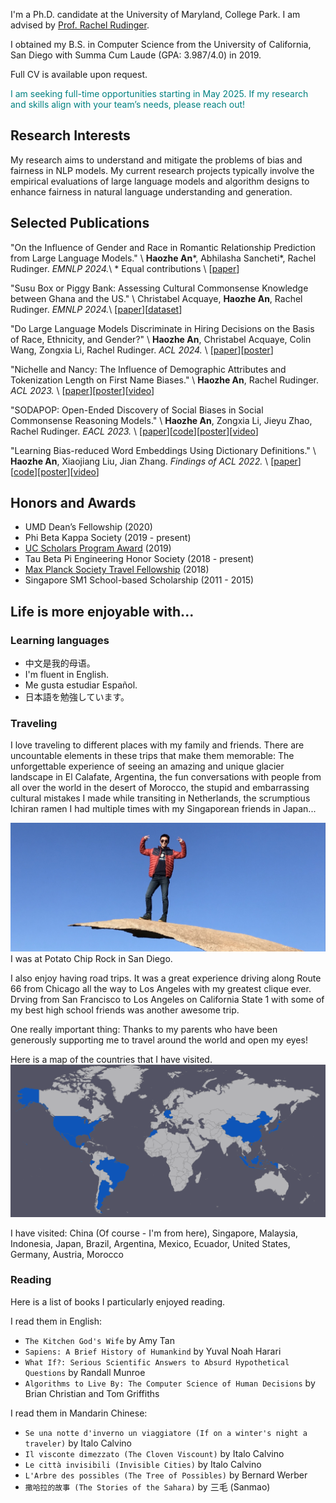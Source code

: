 I'm a Ph.D. candidate at the University of Maryland, College Park. I am advised by [Prof. Rachel Rudinger](https://rudinger.github.io/).

I obtained my B.S. in Computer Science from the University of California, San Diego with Summa Cum Laude (GPA: 3.987/4.0) in 2019.

Full CV is available upon request.

<span style="color: teal;">I am seeking full-time opportunities starting in May 2025. If my research and skills align with your team’s needs, please reach out!</span>

## Research Interests
My research aims to understand and mitigate the problems of bias and fairness in NLP models. My current research projects typically involve the empirical evaluations of large language models and algorithm designs to enhance fairness in natural language understanding and generation.

## Selected Publications
"On the Influence of Gender and Race in Romantic Relationship Prediction from Large Language Models." \\
**Haozhe An**\*, Abhilasha Sancheti\*, Rachel Rudinger. *EMNLP 2024.*\\
\* Equal contributions \\
\[[paper](https://aclanthology.org/2024.emnlp-main.29/)\]

"Susu Box or Piggy Bank: Assessing Cultural Commonsense Knowledge between Ghana and the US." \\
Christabel Acquaye, **Haozhe An**, Rachel Rudinger. *EMNLP 2024.*\\
\[[paper](https://aclanthology.org/2024.emnlp-main.532/)\]\[[dataset](https://huggingface.co/datasets/Christabel/AMAMMERe)\]

"Do Large Language Models Discriminate in Hiring Decisions on the Basis of Race, Ethnicity, and Gender?" \\
**Haozhe An**, Christabel Acquaye, Colin Wang, Zongxia Li, Rachel Rudinger. *ACL 2024.* \\
\[[paper](https://aclanthology.org/2024.acl-short.37/)\]\[[poster](https://drive.google.com/file/d/1QDvdE5vQ9pvShw8jIRzpTXkrco5m4tOb/view?usp=sharing)\]

"Nichelle and Nancy: The Influence of Demographic Attributes and Tokenization Length on First Name Biases." \\
**Haozhe An**, Rachel Rudinger. *ACL 2023.* \\
\[[paper](https://aclanthology.org/2023.acl-short.34/)\]\[[poster](https://drive.google.com/file/d/11dLLqfwTk_N_39thmAp0H2bsnf745NIy/view?usp=sharing)\]\[[video](https://drive.google.com/file/d/10hw5qMo_enPoIoSFIDwUIxvyXOhRRbTV/view?usp=sharing)\]

"SODAPOP: Open-Ended Discovery of Social Biases in Social Commonsense Reasoning Models." \\
**Haozhe An**, Zongxia Li, Jieyu Zhao, Rachel Rudinger. *EACL 2023.* \\
\[[paper](https://aclanthology.org/2023.eacl-main.116/)\]\[[code](https://github.com/haozhe-an/SODAPOP)\]\[[poster](https://drive.google.com/file/d/1rcdoDCqgkd_7lP25qw5yXI3k6fuGCPUa/view?usp=sharing)\]\[[video](https://drive.google.com/file/d/1xVkJEOCWdr5hQIYe6Sv0ogYhQGKAzAmi/view?usp=sharing)\]

"Learning Bias-reduced Word Embeddings Using Dictionary Definitions." \\
**Haozhe An**, Xiaojiang Liu, Jian Zhang. *Findings of ACL 2022.* \\
\[[paper](https://aclanthology.org/2022.findings-acl.90/)\]\[[code](https://github.com/haozhe-an/dd-glove)\]\[[poster](https://drive.google.com/file/d/1Jdmo2gj0C9mCdUUNh94P7Tlrdo5Opom8/view?usp=sharing)\]\[[video](https://drive.google.com/file/d/1JfYskstFD0yNbji_aDAaxP8wUPb_o-5U/view?usp=sharing)\]


## Honors and Awards
- UMD Dean’s Fellowship (2020)
- Phi Beta Kappa Society (2019 - present)
- [UC Scholars Program Award](https://ugresearch.ucsd.edu/programs/all-urh-programs/uc-scholars/index.html) (2019)
- Tau Beta Pi Engineering Honor Society (2018 - present)
- [Max Planck Society Travel Fellowship](https://cmmrs2018.mpi-sws.org/) (2018)
- Singapore SM1 School-based Scholarship (2011 - 2015)

## Life is more enjoyable with...
### Learning languages
* 中文是我的母语。
* I'm fluent in English.
* Me gusta estudiar Español.
* 日本語を勉強しています。

### Traveling 
I love traveling to different places with my family and friends. There are uncountable elements in these trips that make them memorable: The unforgettable experience of seeing an amazing and unique glacier landscape in El Calafate, Argentina, the fun conversations with people from all over the world in the desert of Morocco, the stupid and embarrassing cultural mistakes I made while transiting in Netherlands, the scrumptious Ichiran ramen I had multiple times with my Singaporean friends in Japan... 

![potatochips](IMG_3446.jpg)
I was at Potato Chip Rock in San Diego.

I also enjoy having road trips. It was a great experience driving along Route 66 from Chicago all the way to Los Angeles with my greatest clique ever. Drving from San Francisco to Los Angeles on California State 1 with some of my best high school friends was another awesome trip.

One really important thing: Thanks to my parents who have been generously supporting me to travel around the world and open my eyes!

Here is a map of the countries that I have visited.
![map](amCharts.png)

I have visited:
China (Of course - I'm from here), Singapore, Malaysia, Indonesia, Japan, Brazil, Argentina, Mexico, Ecuador, United States, Germany, Austria, Morocco

### Reading
Here is a list of books I particularly enjoyed reading.

I read them in English:
- `The Kitchen God's Wife` by Amy Tan
- `Sapiens: A Brief History of Humankind` by Yuval Noah Harari 
- `What If?: Serious Scientific Answers to Absurd Hypothetical Questions` by Randall Munroe 
- `Algorithms to Live By: The Computer Science of Human Decisions` by Brian Christian and Tom Griffiths 


I read them in Mandarin Chinese:
- `Se una notte d'inverno un viaggiatore (If on a winter's night a traveler)` by Italo Calvino
- `Il visconte dimezzato (The Cloven Viscount)` by Italo Calvino
- `Le città invisibili (Invisible Cities)` by Italo Calvino
- `L'Arbre des possibles (The Tree of Possibles)` by Bernard Werber
- `撒哈拉的故事 (The Stories of the Sahara)` by 三毛 (Sanmao)
